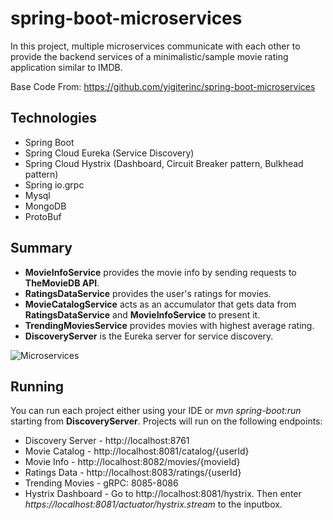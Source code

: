 # spring-boot-microservices
In this project, multiple microservices communicate with each other to provide the backend services of a minimalistic/sample movie rating application similar to IMDB.

Base Code From: https://github.com/yigiterinc/spring-boot-microservices

## Technologies

- Spring Boot
- Spring Cloud Eureka (Service Discovery)
- Spring Cloud Hystrix (Dashboard, Circuit Breaker pattern, Bulkhead pattern)
- Spring io.grpc
- Mysql
- MongoDB
- ProtoBuf

## Summary

*  __MovieInfoService__ provides the movie info by sending requests to __TheMovieDB API__. 
* __RatingsDataService__ provides the user's ratings for movies.
* __MovieCatalogService__ acts as an accumulator that gets data from __RatingsDataService__ and __MovieInfoService__ to present it.
* __TrendingMoviesService__ provides movies with highest average rating.
* __DiscoveryServer__ is the Eureka server for service discovery.

![Microservices](https://github.com/Karim19Alaa/spring-boot-microservices/assets/89037036/3b204d0d-0f96-4f2c-afd8-889339447add)


## Running

You can run each project either using your IDE or *mvn spring-boot:run* starting from __DiscoveryServer__. Projects will run on the following endpoints:

* Discovery Server - http://localhost:8761
* Movie Catalog - http://localhost:8081/catalog/{userId}
* Movie Info - http://localhost:8082/movies/{movieId}
* Ratings Data - http://localhost:8083/ratings/{userId}
* Trending Movies - gRPC: 8085-8086
* Hystrix Dashboard - Go to http://localhost:8081/hystrix. Then enter *https://localhost:8081/actuator/hystrix.stream* to the inputbox.
